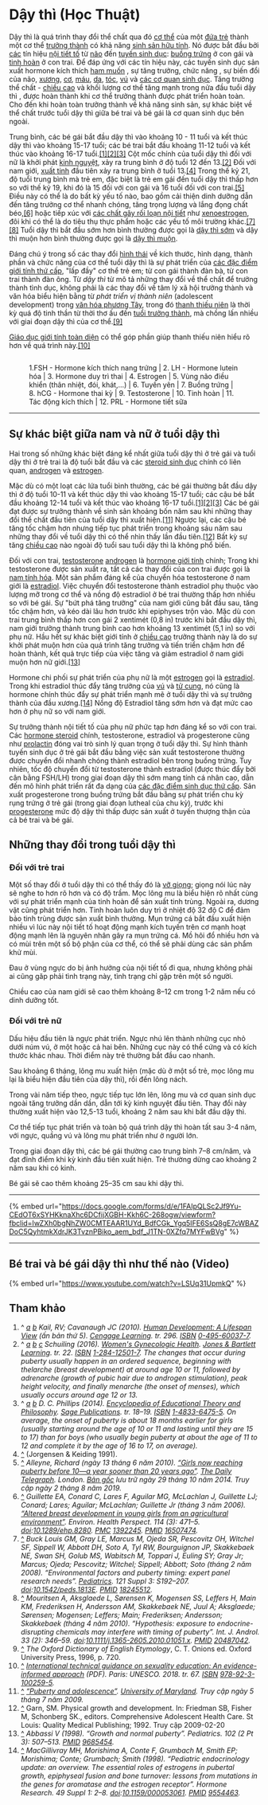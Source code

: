 # Dậy thì (Học Thuật)

Dậy thì là quá trình thay đổi thể chất qua đó [cơ thể](https://vi.wikipedia.org/wiki/C%C6%A1_th%E1%BB%83_ng%C6%B0%E1%BB%9Di) của một [đứa trẻ](https://vi.wikipedia.org/wiki/Tr%E1%BA%BB_em) thành một cơ thể [trưởng thành](https://vi.wikipedia.org/wiki/Ng%C6%B0%E1%BB%9Di_l%E1%BB%9Bn) có khả năng [sinh sản hữu tính](https://vi.wikipedia.org/wiki/Sinh_s%E1%BA%A3n_h%E1%BB%AFu_t%C3%ADnh). Nó được bắt đầu bởi [các](https://vi.wikipedia.org/wiki/N%E1%BB%99i_ti%E1%BA%BFt_t%E1%BB%91) tín hiệu [nội tiết tố](https://vi.wikipedia.org/wiki/N%E1%BB%99i_ti%E1%BA%BFt_t%E1%BB%91) từ [não](https://vi.wikipedia.org/wiki/N%C3%A3o) đến [tuyến sinh dục](https://vi.wikipedia.org/wiki/Tuy%E1%BA%BFn_sinh_d%E1%BB%A5c): [buồng trứng](https://vi.wikipedia.org/wiki/Bu%E1%BB%93ng_tr%E1%BB%A9ng) ở con gái và [tinh hoàn](https://vi.wikipedia.org/wiki/Tinh_ho%C3%A0n) ở con trai. Để đáp ứng với các tín hiệu này, các tuyến sinh dục sản xuất hormone kích thích [ham muốn](https://vi.wikipedia.org/wiki/Ham_mu%E1%BB%91n_t%C3%ACnh_d%E1%BB%A5c) , sự tăng trưởng, chức năng , sự biến đổi của não, [xương](https://vi.wikipedia.org/wiki/X%C6%B0%C6%A1ng), [cơ](https://vi.wikipedia.org/wiki/C%C6%A1_\(sinh_h%E1%BB%8Dc\)), [máu](https://vi.wikipedia.org/wiki/M%C3%A1u), [da](https://vi.wikipedia.org/wiki/Da), [tóc](https://vi.wikipedia.org/wiki/T%C3%B3c), [vú](https://vi.wikipedia.org/wiki/V%C3%BA) và [các cơ quan sinh dục](https://vi.wikipedia.org/wiki/C%C6%A1_quan_sinh_d%E1%BB%A5c). Tăng trưởng thể chất - [chiều cao](https://vi.wikipedia.org/wiki/Chi%E1%BB%81u_cao) và khối lượng cơ thể tăng mạnh trong nửa đầu tuổi dậy thì , được hoàn thành khi cơ thể trưởng thành được phát triển hoàn toàn. Cho đến khi hoàn toàn trưởng thành về khả năng sinh sản, sự khác biệt về thể chất trước tuổi dậy thì giữa bé trai và bé gái là cơ quan sinh dục bên ngoài.

Trung bình, các bé gái bắt đầu dậy thì vào khoảng 10 - 11 tuổi và kết thúc dậy thì vào khoảng 15-17 tuổi; các bé trai bắt đầu khoảng 11-12 tuổi và kết thúc vào khoảng 16-17 tuổi.[\[1\]](https://vi.wikipedia.org/wiki/D%E1%BA%ADy_th%C3%AC#cite_note-Kail-1)[\[2\]](https://vi.wikipedia.org/wiki/D%E1%BA%ADy_th%C3%AC#cite_note-Schuiling-2)[\[3\]](https://vi.wikipedia.org/wiki/D%E1%BA%ADy_th%C3%AC#cite_note-Phillips-3) Cột mốc chính của tuổi dậy thì đối với nữ là khởi phát [kinh nguyệt](https://vi.wikipedia.org/wiki/Kinh_nguy%E1%BB%87t), xảy ra trung bình ở độ tuổi 12 đến 13.[\[2\]](https://vi.wikipedia.org/wiki/D%E1%BA%ADy_th%C3%AC#cite_note-Schuiling-2) Đối với nam giới, [xuất tinh](https://vi.wikipedia.org/wiki/Xu%E1%BA%A5t_tinh) đầu tiên xảy ra trung bình ở tuổi 13.[\[4\]](https://vi.wikipedia.org/wiki/D%E1%BA%ADy_th%C3%AC#cite_note-Jorgensen_&_Keiding-4) Trong thế kỷ 21, độ tuổi trung bình mà trẻ em, đặc biệt là trẻ em gái đến tuổi dậy thì thấp hơn so với thế kỷ 19, khi đó là 15 đối với con gái và 16 tuổi đối với con trai.[\[5\]](https://vi.wikipedia.org/wiki/D%E1%BA%ADy_th%C3%AC#cite_note-5) Điều này có thể là do bất kỳ yếu tố nào, bao gồm cải thiện dinh dưỡng dẫn đến tăng trưởng cơ thể nhanh chóng, tăng trọng lượng và lắng đọng chất béo,[\[6\]](https://vi.wikipedia.org/wiki/D%E1%BA%ADy_th%C3%AC#cite_note-Guillette_2006-6) hoặc tiếp xúc với [các chất gây rối loạn nội tiết](https://vi.wikipedia.org/wiki/Ch%E1%BA%A5t_g%C3%A2y_r%E1%BB%91i_lo%E1%BA%A1n_n%E1%BB%99i_ti%E1%BA%BFt) như [xenoestrogen](https://vi.wikipedia.org/w/index.php?title=Xenoestrogen\&action=edit\&redlink=1), đôi khi có thể là do tiêu thụ thực phẩm hoặc các yếu tố môi trường khác.[\[7\]](https://vi.wikipedia.org/wiki/D%E1%BA%ADy_th%C3%AC#cite_note-Louis_2008-7)[\[8\]](https://vi.wikipedia.org/wiki/D%E1%BA%ADy_th%C3%AC#cite_note-Mouritsen_2010-8) Tuổi dậy thì bắt đầu sớm hơn bình thường được gọi là [dậy thì sớm](https://vi.wikipedia.org/w/index.php?title=D%E1%BA%ADy_th%C3%AC_s%E1%BB%9Bm\&action=edit\&redlink=1) và dậy thì muộn hơn bình thường được gọi là [dậy thì muộn](https://vi.wikipedia.org/wiki/D%E1%BA%ADy_th%C3%AC_mu%E1%BB%99n).

Đáng chú ý trong số các thay đổi [hình thái](https://vi.wikipedia.org/wiki/H%C3%ACnh_th%C3%A1i_h%E1%BB%8Dc_\(sinh_h%E1%BB%8Dc\)) về kích thước, hình dạng, thành phần và chức năng của cơ thể tuổi dậy thì là sự phát triển của [các đặc điểm giới tính thứ cấp](https://vi.wikipedia.org/wiki/%C4%90%E1%BA%B7c_%C4%91i%E1%BB%83m_gi%E1%BB%9Bi_t%C3%ADnh_th%E1%BB%A9_c%E1%BA%A5p), "lấp đầy" cơ thể trẻ em; từ con gái thành đàn bà, từ con trai thành đàn ông. Từ _dậy thì_ từ mô tả những thay đổi về thể chất để trưởng thành tình dục, không phải là các thay đổi về tâm lý xã hội trưởng thành và văn hóa biểu hiện bằng từ _phát triển vị thành niên_ (adolescent development) trong [văn hóa phương Tây](https://vi.wikipedia.org/wiki/V%C4%83n_h%C3%B3a_ph%C6%B0%C6%A1ng_T%C3%A2y), trong đó [thanh thiếu niên](https://vi.wikipedia.org/wiki/Thanh_thi%E1%BA%BFu_ni%C3%AAn) là thời kỳ quá độ tinh thần từ thời thơ ấu đến [tuổi trưởng thành](https://vi.wikipedia.org/wiki/Ng%C6%B0%E1%BB%9Di_l%E1%BB%9Bn), mà chồng lấn nhiều với giai đoạn dậy thì của cơ thể.[\[9\]](https://vi.wikipedia.org/wiki/D%E1%BA%ADy_th%C3%AC#cite_note-9)

[Giáo dục giới tính toàn diện](https://vi.wikipedia.org/w/index.php?title=Gi%C3%A1o_d%E1%BB%A5c_gi%E1%BB%9Bi_t%C3%ADnh_to%C3%A0n_di%E1%BB%87n\&action=edit\&redlink=1) có thể góp phần giúp thanh thiếu niên hiểu rõ hơn về quá trình này.[\[10\]](https://vi.wikipedia.org/wiki/D%E1%BA%ADy_th%C3%AC#cite_note-10)

<figure><img src="../../.gitbook/assets/450px-Hormons_feedback_-_Sprzęże.png" alt=""><figcaption><p>1.FSH - Hormone kích thích nang trứng | 2. LH - Hormone lutein hóa | 3. Hormone duy trì thai | 4. Estrogen | 5. Vùng não điều khiển (thân nhiệt, đói, khát,...) | 6. Tuyến yên | 7. Buồng trứng | 8. hCG - Hormone thai kỳ | 9. Testosterone | 10. Tinh hoàn | 11. Tác động kích thích | 12. PRL - Hormone tiết sữa</p></figcaption></figure>

***

## Sự khác biệt giữa nam và nữ ở tuổi dậy thì

Hai trong số những khác biệt đáng kể nhất giữa tuổi dậy thì ở trẻ gái và tuổi dậy thì ở trẻ trai là độ tuổi bắt đầu và các [steroid sinh dục](https://vi.wikipedia.org/wiki/N%E1%BB%99i_ti%E1%BA%BFt_t%E1%BB%91_sinh_d%E1%BB%A5c) chính có liên quan, [androgen](https://vi.wikipedia.org/wiki/Androgen) và [estrogen](https://vi.wikipedia.org/wiki/Estrogen).

Mặc dù có một loạt các lứa tuổi bình thường, các bé gái thường bắt đầu dậy thì ở độ tuổi 10-11 và kết thúc dậy thì vào khoảng 15-17 tuổi; các cậu bé bắt đầu khoảng 12-14 tuổi và kết thúc vào khoảng 16-17 tuổi.[\[1\]](https://vi.wikipedia.org/wiki/D%E1%BA%ADy_th%C3%AC#cite_note-Kail-1)[\[2\]](https://vi.wikipedia.org/wiki/D%E1%BA%ADy_th%C3%AC#cite_note-Schuiling-2)[\[3\]](https://vi.wikipedia.org/wiki/D%E1%BA%ADy_th%C3%AC#cite_note-Phillips-3) Các bé gái đạt được sự trưởng thành về sinh sản khoảng bốn năm sau khi những thay đổi thể chất đầu tiên của tuổi dậy thì xuất hiện.[\[11\]](https://vi.wikipedia.org/wiki/D%E1%BA%ADy_th%C3%AC#cite_note-Maryland-11) Ngược lại, các cậu bé tăng tốc chậm hơn nhưng tiếp tục phát triển trong khoảng sáu năm sau những thay đổi về tuổi dậy thì có thể nhìn thấy lần đầu tiên.[\[12\]](https://vi.wikipedia.org/wiki/D%E1%BA%ADy_th%C3%AC#cite_note-Garn-12) Bất kỳ sự tăng [chiều cao](https://vi.wikipedia.org/wiki/Chi%E1%BB%81u_cao) nào ngoài độ tuổi sau tuổi dậy thì là không phổ biến.

Đối với con trai, [testosterone](https://vi.wikipedia.org/wiki/Testosterone) [androgen](https://vi.wikipedia.org/wiki/Androgen) là [hormone giới tính](https://vi.wikipedia.org/wiki/N%E1%BB%99i_ti%E1%BA%BFt_t%E1%BB%91_sinh_d%E1%BB%A5c) chính; Trong khi testosterone được sản xuất ra, tất cả các thay đổi của con trai được gọi là [nam tính hóa](https://vi.wikipedia.org/wiki/Nam_t%C3%ADnh_h%C3%B3a). Một sản phẩm đáng kể của chuyển hóa testosterone ở nam giới là [estradiol](https://vi.wikipedia.org/wiki/Estradiol). Việc chuyển đổi testosterone thành estradiol phụ thuộc vào lượng mỡ trong cơ thể và nồng độ estradiol ở bé trai thường thấp hơn nhiều so với bé gái. Sự "bứt phá tăng trưởng" của nam giới cũng bắt đầu sau, tăng tốc chậm hơn, và kéo dài lâu hơn trước khi epiphyses trộn vào. Mặc dù con trai trung bình thấp hơn con gái 2 xentimét (0,8 in) trước khi bắt đầu dậy thì, nam giới trưởng thành trung bình cao hơn khoảng 13 xentimét (5,1 in) so với phụ nữ. Hầu hết sự khác biệt giới tính ở [chiều cao](https://vi.wikipedia.org/wiki/Chi%E1%BB%81u_cao) trưởng thành này là do sự khởi phát muộn hơn của quá trình tăng trưởng và tiến triển chậm hơn để hoàn thành, kết quả trực tiếp của việc tăng và giảm estradiol ở nam giới muộn hơn nữ giới.[\[13\]](https://vi.wikipedia.org/wiki/D%E1%BA%ADy_th%C3%AC#cite_note-abbassi1998-13)

Hormone chi phối sự phát triển của phụ nữ là một [estrogen](https://vi.wikipedia.org/wiki/Estrogen) gọi là [estradiol](https://vi.wikipedia.org/wiki/Estradiol). Trong khi estradiol thúc đẩy tăng trưởng của [vú](https://vi.wikipedia.org/wiki/V%C3%BA) và [tử cung](https://vi.wikipedia.org/wiki/T%E1%BB%AD_cung), nó cũng là hormone chính thúc đẩy sự phát triển mạnh mẽ ở tuổi dậy thì và sự trưởng thành của đầu xương.[\[14\]](https://vi.wikipedia.org/wiki/D%E1%BA%ADy_th%C3%AC#cite_note-macgillivray1998-14) Nồng độ Estradiol tăng sớm hơn và đạt mức cao hơn ở phụ nữ so với nam giới.

Sự trưởng thành nội tiết tố của phụ nữ phức tạp hơn đáng kể so với con trai. Các [hormone steroid](https://vi.wikipedia.org/wiki/Hormone_steroid) chính, testosterone, estradiol và progesterone cũng như [prolactin](https://vi.wikipedia.org/wiki/Prolactin) đóng vai trò sinh lý quan trọng ở tuổi dậy thì. Sự hình thành tuyến sinh dục ở trẻ gái bắt đầu bằng việc sản xuất testosterone thường được chuyển đổi nhanh chóng thành estradiol bên trong buồng trứng. Tuy nhiên, tốc độ chuyển đổi từ testosterone thành estradiol (được thúc đẩy bởi cân bằng FSH/LH) trong giai đoạn dậy thì sớm mang tính cá nhân cao, dẫn đến mô hình phát triển rất đa dạng của [các đặc điểm sinh dục thứ cấp](https://vi.wikipedia.org/wiki/%C4%90%E1%BA%B7c_%C4%91i%E1%BB%83m_gi%E1%BB%9Bi_t%C3%ADnh_th%E1%BB%A9_c%E1%BA%A5p). Sản xuất progesterone trong buồng trứng bắt đầu bằng sự phát triển chu kỳ rụng trứng ở trẻ gái (trong giai đoạn lutheal của chu kỳ), trước khi [progesterone](https://vi.wikipedia.org/wiki/Progesterone) mức độ dậy thì thấp được sản xuất ở tuyến thượng thận của cả bé trai và bé gái.

## Những thay đổi trong tuổi dậy thì

### Đối với trẻ trai <a href="#doi_voi_tre_trai" id="doi_voi_tre_trai"></a>

Một số thay đổi ở tuổi dậy thì có thể thấy đó là [vỡ giọng](https://vi.wikipedia.org/wiki/V%E1%BB%A1_gi%E1%BB%8Dng); giọng nói lúc này sẽ nghe to hơn rõ hơn và có độ trầm. Mọc lông mu là biểu hiện rõ nhất cùng với sự phát triển mạnh của tinh hoàn để sản xuất tinh trùng. Ngoài ra, dương vật cũng phát triển hơn. Tinh hoàn luôn duy trì ở nhiệt độ 32 độ C để đảm bảo tinh trùng được sản xuất bình thường. Mụn trứng cá bắt đầu xuất hiện nhiều vì lúc này nội tiết tố hoạt động mạnh kích tuyến trên cơ mạnh hoạt động mạnh lên là nguyên nhân gây ra mụn trứng cá. Mồ hôi đổ nhiều hơn và có mùi trên một số bộ phận của cơ thể, có thể sẽ phải dùng các sản phẩm khử mùi.

Đau ở vùng ngực do bị ảnh hưởng của nội tiết tố đi qua, nhưng không phải ai cũng găp phải tình trạng này, tình trạng chỉ gặp trên một số người.

Chiều cao của nam giới sẽ cao thêm khoảng 8–12 cm trong 1-2 năm nếu có dinh dưỡng tốt.

### Đối với trẻ nữ

Dấu hiệu đầu tiên là ngực phát triển. Ngực nhú lên thành những cục nhỏ dưới núm vú, ở một hoặc cả hai bên. Những cục này có thể cứng và có kích thước khác nhau. Thời điểm này trẻ thường bắt đầu cao nhanh.

Sau khoảng 6 tháng, lông mu xuất hiện (mặc dù ở một số trẻ, mọc lông mu lại là biểu hiện đầu tiên của dậy thì), rồi đến lông nách.

Trong vài năm tiếp theo, ngực tiếp tục lớn lên, lông mu và cơ quan sinh dục ngoài tăng trưởng dần dần, dẫn tới kỳ kinh nguyệt đầu tiên. Thay đổi này thường xuất hiện vào 12,5-13 tuổi, khoảng 2 năm sau khi bắt đầu dậy thì.

Cơ thể tiếp tục phát triển và toàn bộ quá trình dậy thì hoàn tất sau 3-4 năm, với ngực, quầng vú và lông mu phát triển như ở người lớn.

Trong giai đoạn dậy thì, các bé gái thường cao trung bình 7–8 cm/năm, và đạt đỉnh điểm khi kỳ kinh đầu tiên xuất hiện. Trẻ thường dừng cao khoảng 2 năm sau khi có kinh.

Bé gái sẽ cao thêm khoảng 25–35 cm sau khi dậy thì.

***

{% embed url="https://docs.google.com/forms/d/e/1FAIpQLSc2Jf9Yu-CEdOT6xSYHKknaXhc6DCfijXGBH-Kkh6C-268ogw/viewform?fbclid=IwZXh0bgNhZW0CMTEAAR1UYd_BdfCGk_Ygq5IFE6SsQ8gE7cWBAZDoC5QyhtmkXdrJK3TvznPBiko_aem_bdf_J1TN-0XZfq7MYFwBVg" %}



***

## Bé trai và bé gái dậy thì như thế nào (Video)

{% embed url="https://www.youtube.com/watch?v=LSUq31UpmkQ" %}

## Tham khảo

1. ^ [_a_](https://vi.wikipedia.org/wiki/D%E1%BA%ADy_th%C3%AC#cite_ref-Kail_1-0) [_b_](https://vi.wikipedia.org/wiki/D%E1%BA%ADy_th%C3%AC#cite_ref-Kail_1-1) _Kail, RV; Cavanaugh JC (2010)._ [_Human Development: A Lifespan View_](https://books.google.com/books?id=E-n5E7oyCgoC\&pg=PA296) _(ấn bản thứ 5)._ [_Cengage Learning_](https://vi.wikipedia.org/wiki/Cengage_Learning)_. tr. 296._ [_ISBN_](https://vi.wikipedia.org/wiki/ISBN) [_0-495-60037-7_](https://vi.wikipedia.org/wiki/%C4%90%E1%BA%B7c_bi%E1%BB%87t:Ngu%E1%BB%93n_s%C3%A1ch/0-495-60037-7)_._
2. ^ [_a_](https://vi.wikipedia.org/wiki/D%E1%BA%ADy_th%C3%AC#cite_ref-Schuiling_2-0) [_b_](https://vi.wikipedia.org/wiki/D%E1%BA%ADy_th%C3%AC#cite_ref-Schuiling_2-1) [_c_](https://vi.wikipedia.org/wiki/D%E1%BA%ADy_th%C3%AC#cite_ref-Schuiling_2-2) _Schuiling (2016)._ [_Women's Gynecologic Health_](https://books.google.com/books?id=QTDFDAAAQBAJ\&pg=PA22)_._ [_Jones & Bartlett Learning_](https://vi.wikipedia.org/w/index.php?title=Jones_%26_Bartlett_Learning\&action=edit\&redlink=1)_. tr. 22._ [_ISBN_](https://vi.wikipedia.org/wiki/ISBN) [_1-284-12501-7_](https://vi.wikipedia.org/wiki/%C4%90%E1%BA%B7c_bi%E1%BB%87t:Ngu%E1%BB%93n_s%C3%A1ch/1-284-12501-7)_. The changes that occur during puberty usually happen in an ordered sequence, beginning with thelarche (breast development) at around age 10 or 11, followed by adrenarche (growth of pubic hair due to androgen stimulation), peak height velocity, and finally menarche (the onset of menses), which usually occurs around age 12 or 13._
3. ^ [_a_](https://vi.wikipedia.org/wiki/D%E1%BA%ADy_th%C3%AC#cite_ref-Phillips_3-0) [_b_](https://vi.wikipedia.org/wiki/D%E1%BA%ADy_th%C3%AC#cite_ref-Phillips_3-1) _D. C. Phillips (2014)._ [_Encyclopedia of Educational Theory and Philosophy_](https://books.google.com/books?id=84StBAAAQBAJ\&pg=PA18)_._ [_Sage Publications_](https://vi.wikipedia.org/w/index.php?title=Sage_Publications\&action=edit\&redlink=1)_. tr. 18–19._ [_ISBN_](https://vi.wikipedia.org/wiki/ISBN) [_1-4833-6475-5_](https://vi.wikipedia.org/wiki/%C4%90%E1%BA%B7c_bi%E1%BB%87t:Ngu%E1%BB%93n_s%C3%A1ch/1-4833-6475-5)_. On average, the onset of puberty is about 18 months earlier for girls (usually starting around the age of 10 or 11 and lasting until they are 15 to 17) than for boys (who usually begin puberty at about the age of 11 to 12 and complete it by the age of 16 to 17, on average)._
4. [^](https://vi.wikipedia.org/wiki/D%E1%BA%ADy_th%C3%AC#cite_ref-Jorgensen_&_Keiding_4-0) (Jorgensen & Keiding 1991).
5. [^](https://vi.wikipedia.org/wiki/D%E1%BA%ADy_th%C3%AC#cite_ref-5) _Alleyne, Richard (ngày 13 tháng 6 năm 2010)._ [_“Girls now reaching puberty before 10—a year sooner than 20 years ago”_](https://web.archive.org/web/20141029170817/http://www.telegraph.co.uk/health/healthnews/7824699/Girls-now-reaching-puberty-before-10-a-year-sooner-than-20-years-ago.html)_._ [_The Daily Telegraph_](https://vi.wikipedia.org/wiki/The_Daily_Telegraph)_. London._ [_Bản gốc_](https://www.telegraph.co.uk/health/healthnews/7824699/Girls-now-reaching-puberty-before-10-a-year-sooner-than-20-years-ago.html) _lưu trữ ngày 29 tháng 10 năm 2014. Truy cập ngày 2 tháng 8 năm 2019._
6. [^](https://vi.wikipedia.org/wiki/D%E1%BA%ADy_th%C3%AC#cite_ref-Guillette_2006_6-0) _Guillette EA, Conard C, Lares F, Aguilar MG, McLachlan J, Guillette LJ; Conard; Lares; Aguilar; McLachlan; Guillette Jr (tháng 3 năm 2006)._ [_“Altered breast development in young girls from an agricultural environment”_](https://archive.org/details/sim_environmental-health-perspectives_2006-03_114_3/page/471)_. Environ. Health Perspect. 114 (3): 471–5._ [_doi_](https://vi.wikipedia.org/wiki/%C4%90%E1%BB%8Bnh_danh_%C4%91%E1%BB%91i_t%C6%B0%E1%BB%A3ng_s%E1%BB%91)_:_[_10.1289/ehp.8280_](https://doi.org/10.1289%2Fehp.8280)_._ [_PMC_](https://vi.wikipedia.org/wiki/PMC_\(%C4%91%E1%BB%8Bnh_danh\)) [_1392245_](https://www.ncbi.nlm.nih.gov/pmc/articles/PMC1392245)_._ [_PMID_](https://vi.wikipedia.org/wiki/PMID) [_16507474_](https://pubmed.ncbi.nlm.nih.gov/16507474)_._
7. [^](https://vi.wikipedia.org/wiki/D%E1%BA%ADy_th%C3%AC#cite_ref-Louis_2008_7-0) _Buck Louis GM, Gray LE, Marcus M, Ojeda SR, Pescovitz OH, Witchel SF, Sippell W, Abbott DH, Soto A, Tyl RW, Bourguignon JP, Skakkebaek NE, Swan SH, Golub MS, Wabitsch M, Toppari J, Euling SY; Gray Jr; Marcus; Ojeda; Pescovitz; Witchel; Sippell; Abbott; Soto (tháng 2 năm 2008). “Environmental factors and puberty timing: expert panel research needs”._ [_Pediatrics_](https://vi.wikipedia.org/w/index.php?title=Pediatrics_\(journal\)\&action=edit\&redlink=1)_. 121 Suppl 3: S192–207._ [_doi_](https://vi.wikipedia.org/wiki/%C4%90%E1%BB%8Bnh_danh_%C4%91%E1%BB%91i_t%C6%B0%E1%BB%A3ng_s%E1%BB%91)_:_[_10.1542/peds.1813E_](https://doi.org/10.1542%2Fpeds.1813E)_._ [_PMID_](https://vi.wikipedia.org/wiki/PMID) [_18245512_](https://pubmed.ncbi.nlm.nih.gov/18245512)_._
8. [^](https://vi.wikipedia.org/wiki/D%E1%BA%ADy_th%C3%AC#cite_ref-Mouritsen_2010_8-0) _Mouritsen A, Aksglaede L, Sørensen K, Mogensen SS, Leffers H, Main KM, Frederiksen H, Andersson AM, Skakkebaek NE, Juul A; Aksglaede; Sørensen; Mogensen; Leffers; Main; Frederiksen; Andersson; Skakkebaek (tháng 4 năm 2010). “Hypothesis: exposure to endocrine-disrupting chemicals may interfere with timing of puberty”. Int. J. Androl. 33 (2): 346–59._ [_doi_](https://vi.wikipedia.org/wiki/%C4%90%E1%BB%8Bnh_danh_%C4%91%E1%BB%91i_t%C6%B0%E1%BB%A3ng_s%E1%BB%91)_:_[_10.1111/j.1365-2605.2010.01051.x_](https://doi.org/10.1111%2Fj.1365-2605.2010.01051.x)_._ [_PMID_](https://vi.wikipedia.org/wiki/PMID) [_20487042_](https://pubmed.ncbi.nlm.nih.gov/20487042)_._
9. [^](https://vi.wikipedia.org/wiki/D%E1%BA%ADy_th%C3%AC#cite_ref-9) _The Oxford Dictionary of English Etymology_, C. T. Onions ed. Oxford University Press, 1996, p. 720.
10. [^](https://vi.wikipedia.org/wiki/D%E1%BA%ADy_th%C3%AC#cite_ref-10) [_International technical guidance on sexuality education: An evidence-informed approach_](http://unesdoc.unesco.org/images/0026/002607/260770e.pdf) _(PDF). Paris: UNESCO. 2018. tr. 67._ [_ISBN_](https://vi.wikipedia.org/wiki/ISBN) [_978-92-3-100259-5_](https://vi.wikipedia.org/wiki/%C4%90%E1%BA%B7c_bi%E1%BB%87t:Ngu%E1%BB%93n_s%C3%A1ch/978-92-3-100259-5)_._
11. [^](https://vi.wikipedia.org/wiki/D%E1%BA%ADy_th%C3%AC#cite_ref-Maryland_11-0) [_“Puberty and adolescence”_](http://umm.edu/health/medical/ency/articles/puberty-and-adolescence)_._ [_University of Maryland_](https://vi.wikipedia.org/w/index.php?title=University_of_Maryland\&action=edit\&redlink=1)_. Truy cập ngày 5 tháng 7 năm 2009._
12. [^](https://vi.wikipedia.org/wiki/D%E1%BA%ADy_th%C3%AC#cite_ref-Garn_12-0) Garn, SM. Physical growth and development. In: Friedman SB, Fisher M, Schonberg SK., editors. Comprehensive Adolescent Health Care. St Louis: Quality Medical Publishing; 1992. Truy cập 2009-02-20
13. [^](https://vi.wikipedia.org/wiki/D%E1%BA%ADy_th%C3%AC#cite_ref-abbassi1998_13-0) _Abbassi V (1998). “Growth and normal puberty”. Pediatrics. 102 (2 Pt 3): 507–513._ [_PMID_](https://vi.wikipedia.org/wiki/PMID) [_9685454_](https://pubmed.ncbi.nlm.nih.gov/9685454)_._
14. [^](https://vi.wikipedia.org/wiki/D%E1%BA%ADy_th%C3%AC#cite_ref-macgillivray1998_14-0) _MacGillivray MH, Morishima A, Conte F, Grumbach M, Smith EP; Morishima; Conte; Grumbach; Smith (1998). “Pediatric endocrinology update: an overview. The essential roles of estrogens in pubertal growth, epiphyseal fusion and bone turnover: lessons from mutations in the genes for aromatase and the estrogen receptor”. Hormone Research. 49 Suppl 1: 2–8._ [_doi_](https://vi.wikipedia.org/wiki/%C4%90%E1%BB%8Bnh_danh_%C4%91%E1%BB%91i_t%C6%B0%E1%BB%A3ng_s%E1%BB%91)_:_[_10.1159/000053061_](https://doi.org/10.1159%2F000053061)_._ [_PMID_](https://vi.wikipedia.org/wiki/PMID) [_9554463_](https://pubmed.ncbi.nlm.nih.gov/9554463)_._

